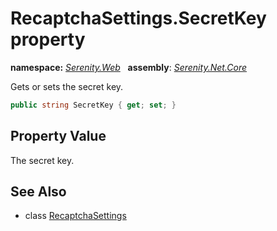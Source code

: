 # RecaptchaSettings.SecretKey property
**namespace:** *[Serenity.Web](../../README.md#serenity.web-namespace)*   **assembly**: *[Serenity.Net.Core](../../README.md)*

Gets or sets the secret key.

```csharp
public string SecretKey { get; set; }
```

## Property Value

The secret key.

## See Also

* class [RecaptchaSettings](../RecaptchaSettings.md)
